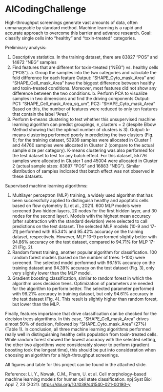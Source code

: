 # AICodingChallenge
High-throughput screenings generate vast amounts of data, often unmanageable by standard method. Machine learning is a rapid and accurate approach to overcome this barrier and advance research.
Goal: classify single cells into “healthy” and “toxin-treated” categories.

Preliminary analysis:
1.	Descriptive statistics. In the training dataset, there are 83827 “POS” and 14872 “NEG” samples
2.	Find features that are different for toxin-treated (“NEG”) vs. healthy cells (“POS”).
a.	Group the samples into the two categories and calculate the fold difference for each feature
	Output: “SHAPE_Cyto_mask_Area” and “SHAPE_Cell_mask_Area” have the biggest difference between healthy and toxin-treated conditions. Moreover, most features did not show any difference between the two conditions.
b.	Perform PCA to visualize samples in two dimensions and find the driving components
Output: PC1: “SHAPE_Cell_mask_Area_sq_um”, PC2: “SHAPE_Cyto_mask_Area”
Based on this, the number of features were reduced to only ten features that contain the label “Area”.
3.	Perform k-means clustering to test whether this unsupervised machine learning algorithm can predict groupings, n_clusters = 2 (despite Elbow Method showing that the optimal number of clusters is 3).
	Output: k-means clustering performed poorly in predicting the two clusters (Fig. 1); for the training dataset, 53939 samples were allocated in Cluster 1 and 44760 samples were allocated in Cluster 2 (compare to the actual sample size per category). K-means clustering was also performed for the test dataset to test for any batch effect. For this dataset, 55776 samples were allocated in Cluster 1 and 45004 were allocated in Cluster 2 (actual sample sizes: 83897 “POS” and 16883 “NEG”). Similar distribution of samples indicated that batch effect was not observed in these datasets. 

Supervised machine learning algorithms:
1.	Multilayer perceptron (MLP) training, a widely used algorithm that has been successfully applied to distinguish healthy and apoptotic cells based on flow cytometry (Li et al., 2021). 600 MLP models were screened (two hidden layers, 20 nodes for the first hidden layer, and 30 nodes for the second layer). Models with the highest mean accuracy (after subtraction with the standard deviation) were selected to call predictions on the test dataset. The selected MLP models (10-9 and 17-21) performed with 95.34% and 95.42% accuracy on the training dataset, respectively. However, MLP 10-9 performed slightly better with 94.86% accuracy on the test dataset, compared to 94.71% for MLP 17-21 (Fig. 2).
2.	Random forest training, another popular algorithm for classification. 100 random forest models (based on the number of trees: 1-100) were screened. The selected model performed with 96.15% accuracy on the training dataset and 94.39% accuracy on the test dataset (Fig. 3), only very slightly lower than the MLP model.
3.	Gradient boosting classification, similar to random forest in which the algorithm uses decision trees. Optimization of parameters are needed for the algorithm to perform better. The selected parameter performed with 96.21% accuracy in training dataset, but only 94.61% accuracy in the test dataset (Fig. 4). This result is slightly higher than random forest, but lower than the MLP.

Finally, features importance that drive classification can be checked for the decision trees algorithms. In this case, “SHAPE_Cell_mask_Area” drives almost 50% of decision, followed by “SHAPE_Cyto_mask_Area” (27%) (Table 1). In conclusion, all three machine learning algorithms performed really well in distinguishing healthy cells population from toxin-treated cells. While random forest showed the lowest accuracy with the selected setting, the other two algorithms were considerably slower to perform (gradient boosting took the longest time), this should be put into consideration when choosing an algorithm for a high-throughput screenings.

All figures and table for this project can be found in the attached slide.

Reference:
Li, Y., Nowak, C.M., Pham, U. et al. Cell morphology-based machine learning models for human cell state classification. npj Syst Biol Appl 7, 23 (2021). https://doi.org/10.1038/s41540-021-00180-y
